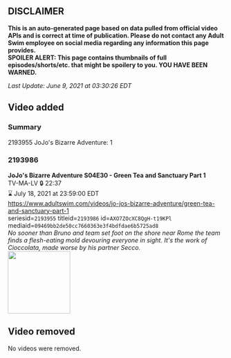 ## DISCLAIMER
**This is an auto-generated page based on data pulled from official video APIs and is correct at time of publication. Please do not contact any Adult Swim employee on social media regarding any information this page provides.**  
**SPOILER ALERT: This page contains thumbnails of full episodes/shorts/etc. that might be spoilery to you. YOU HAVE BEEN WARNED.**  

_Last Update: June 9, 2021 at 03:30:26 EDT_
## Video added
### Summary
2193955 JoJo's Bizarre Adventure: 1  
### 2193986
**JoJo's Bizarre Adventure S04E30 - Green Tea and Sanctuary Part 1**  
TV-MA-LV 🔒 22:37  
⌛ July 18, 2021 at 23:59:00 EDT  
https://www.adultswim.com/videos/jo-jos-bizarre-adventure/green-tea-and-sanctuary-part-1  
seriesid=`2193955` titleid=`2193986` id=`AXO7ZOcXC8QgH-t19KPl` mediaid=`09469bb2de50cc7660363e3f4bdfdae6b5725ad8`  
_No sooner than Bruno and team set foot on the shore near Rome the team finds a flesh-eating mold devouring everyone in sight. It's the work of Cioccolata, made worse by his partner Secco._  
<a href="https://media.cdn.adultswim.com/uploads/20200805/thumbnails/2_20851611191-jojo_goldenwind_030.jpg"><img src="https://media.cdn.adultswim.com/uploads/20200805/thumbnails/2_20851611191-jojo_goldenwind_030.jpg" height="144px" /></a>
## Video removed
No videos were removed.  
